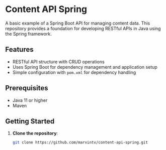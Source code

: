# Content API Spring

A basic example of a Spring Boot API for managing content data. This repository provides a foundation for developing RESTful APIs in Java using the Spring framework.

## Features

- RESTful API structure with CRUD operations
- Uses Spring Boot for dependency management and application setup
- Simple configuration with `pom.xml` for dependency handling

## Prerequisites

- Java 11 or higher
- Maven

## Getting Started

1. **Clone the repository**:
   ```bash
   git clone https://github.com/marvintv/content-api-spring.git
